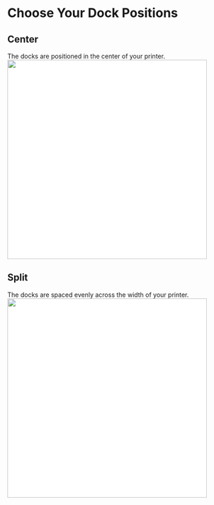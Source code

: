 # Choose Your Dock Positions
## Center
The docks are positioned in the center of your printer.
<img src="/images/Voron_350_60mm_4tools_center_THREAD.svg" style="margin:0px;background-color: #FFFFFF;" width="450"/>
## Split
The docks are spaced evenly across the width of your printer.
<img src="/images/Voron_350_60mm_4tools_split_THREAD.svg" style="margin:0px;background-color: #FFFFFF;" width="450"/>

